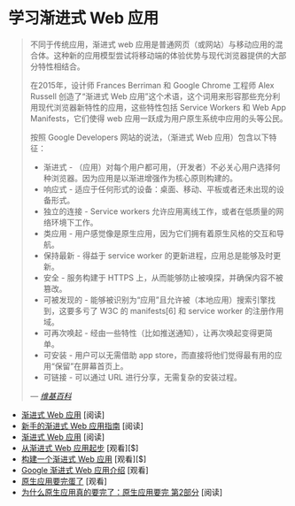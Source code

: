 # 学习渐进式 Web 应用

>不同于传统应用，渐进式 web 应用是普通网页（或网站）与移动应用的混合体。这种新的应用模型尝试将移动端的体验优势与现代浏览器提供的大部分特性相结合。
>
>在2015年，设计师 Frances Berriman 和 Google Chrome 工程师 Alex Russell 创造了“渐进式 Web 应用”这个术语，这个词用来形容那些充分利用现代浏览器新特性的应用，这些特性包括 Service Workers 和 Web App Manifests，它们使得 web 应用一跃成为用户原生系统中应用的头等公民。
>
>按照 Google Developers 网站的说法，（渐进式 Web 应用）包含以下特征：
>
>
> * 渐进式 - （应用）对每个用户都可用，（开发者）不必关心用户选择何种浏览器。因为应用是以渐进增强作为核心原则构建的。
> * 响应式 - 适应于任何形式的设备：桌面、移动、平板或者还未出现的设备形式。
> * 独立的连接 - Service workers 允许应用离线工作，或者在低质量的网络环境下工作。
> * 类应用 - 用户感觉像是原生应用，因为它们拥有着原生风格的交互和导航。
> * 保持最新 - 得益于 service worker 的更新进程，应用总是能够及时更新。
> * 安全 - 服务构建于 HTTPS 上，从而能够防止被嗅探，并确保内容不被篡改。
> * 可被发现的 - 能够被识别为“应用”且允许被（本地应用）搜索引擎找到，这要多亏了 W3C 的 manifests[6] 和 service worker 的注册作用域。
> * 可再次唤起 - 经由一些特性（比如推送通知），让再次唤起变得更简单。
> * 可安装 - 用户可以无需借助 app store，而直接将他们觉得最有用的应用“保留”在屏幕首页上。
> * 可链接 - 可以通过 URL 进行分享，无需复杂的安装过程。
>
><cite>&#8212; [维基百科](https://en.wikipedia.org/wiki/Progressive_web_app)</cite>

* [渐进式 Web 应用](https://developers.google.com/web/progressive-web-apps/) [阅读]
* [新手的渐进式 Web 应用指南](https://www.smashingmagazine.com/2016/08/a-beginners-guide-to-progressive-web-apps/) [阅读]
* [渐进式 Web 应用](https://developers.google.com/web/progressive-web-apps/) [阅读]
* [从渐进式 Web 应用起步](https://www.pluralsight.com/courses/web-apps-progressive-getting-started) [观看][$]
* [构建一个渐进式 Web 应用](https://www.lynda.com/CSS-tutorials/Building-Progressive-Web-App/518052-2.html) [观看][$]
* [Google 渐进式 Web 应用介绍](https://www.udacity.com/course/intro-to-progressive-web-apps--ud811) [观看]
* [原生应用要完蛋了](https://medium.com/javascript-scene/native-apps-are-doomed-ac397148a2c0#.rfw9hdym6) [观看]
* [为什么原生应用真的要完了：原生应用要完 第2部分](https://medium.com/javascript-scene/why-native-apps-really-are-doomed-native-apps-are-doomed-pt-2-e035b43170e9#.qjrm13yj3) [阅读]
